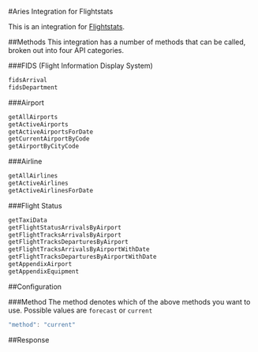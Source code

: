 #Aries Integration for Flightstats

This is an integration for [Flightstats](https://developer.flightstats.com/).

##Methods
This integration has a number of methods that can be called, broken out into four API categories.

###FIDS (Flight Information Display System)
```javascript
fidsArrival
fidsDepartment
```

###Airport
```javascript
getAllAirports
getActiveAirports
getActiveAirportsForDate
getCurrentAirportByCode
getAirportByCityCode
```

###Airline
```javascript
getAllAirlines
getActiveAirlines
getActiveAirlinesForDate
```

###Flight Status
```javascript
getTaxiData
getFlightStatusArrivalsByAirport
getFlightTracksArrivalsByAirport
getFlightTracksDeparturesByAirport
getFlightTracksArrivalsByAirportWithDate
getFlightTracksDeparturesByAirportWithDate
getAppendixAirport
getAppendixEquipment
```


##Configuration

###Method
The method denotes which of the above methods you want to use. Possible values are `forecast` or `current`
```javascript
"method": "current"
```

##Response
